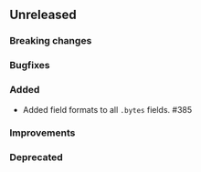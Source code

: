 ## Unreleased

### Breaking changes

### Bugfixes

### Added

* Added field formats to all `.bytes` fields. #385

### Improvements

### Deprecated


<!-- All empty sections:

## Unreleased

### Breaking changes

### Bugfixes

### Added

### Improvements

### Deprecated

-->
